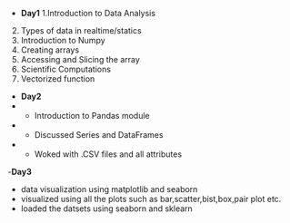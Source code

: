 - **Day1**
1.Introduction to Data Analysis<br>
2. Types of data in realtime/statics<br>
3. Introduction to Numpy<br>
4. Creating arrays<br>
5. Accessing and Slicing the array<br>
6. Scientific Computations<br>
7. Vectorized function
- **Day2**
-   - Introduction to Pandas module
-   - Discussed Series and DataFrames
-   - Woked with .CSV files and all attributes

-**Day3**
  - data visualization using matplotlib and seaborn
  - visualized using all the plots such as bar,scatter,bist,box,pair plot etc.
  - loaded the datsets using seaborn and sklearn

